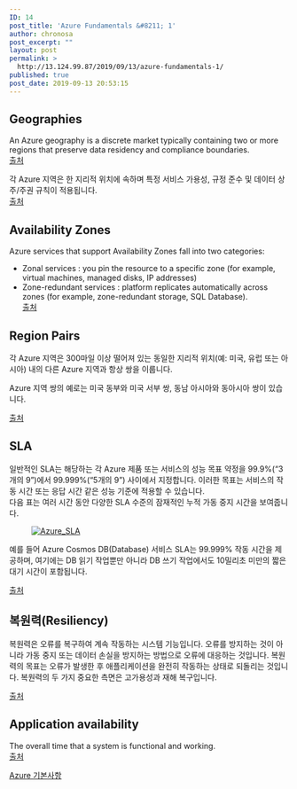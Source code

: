 ```yaml
---
ID: 14
post_title: 'Azure Fundamentals &#8211; 1'
author: chronosa
post_excerpt: ""
layout: post
permalink: >
  http://13.124.99.87/2019/09/13/azure-fundamentals-1/
published: true
post_date: 2019-09-13 20:53:15
---
```

<!-- wp:heading -->
<h2 id="Geographies">Geographies</h2>
<!-- /wp:heading -->

<!-- wp:paragraph -->
<p>An Azure geography is a discrete market typically containing two or more regions that preserve data residency and compliance boundaries.<br><a href="https://docs.microsoft.com/en-us/learn/modules/explore-azure-infrastructure/3-geographies" target="_blank" rel="noreferrer noopener">출처</a></p>
<!-- /wp:paragraph -->

<!-- wp:paragraph -->
<p>각 Azure 지역은 한 지리적 위치에 속하며 특정 서비스 가용성, 규정 준수 및 데이터 상주/주권 규칙이 적용됩니다.<br><a href="https://docs.microsoft.com/ko-kr/learn/modules/explore-azure-infrastructure/3-geographies" target="_blank" rel="noreferrer noopener">출처</a></p>
<!-- /wp:paragraph -->

<!-- wp:heading -->
<h2 id="Availability-Zones">Availability Zones</h2>
<!-- /wp:heading -->

<!-- wp:paragraph -->
<p>Azure services that support Availability Zones fall into two categories:</p>
<!-- /wp:paragraph -->

<!-- wp:list -->
<ul><li>Zonal services : you pin the resource to a specific zone (for example, virtual machines, managed disks, IP addresses)</li><li>Zone-redundant services : platform replicates automatically across zones (for example, zone-redundant storage, SQL Database).<br><a href="https://docs.microsoft.com/en-us/learn/modules/explore-azure-infrastructure/4-availability-zones" target="_blank" rel="noreferrer noopener">출처</a></li></ul>
<!-- /wp:list -->

<!-- wp:heading -->
<h2 id="Region-Pairs">Region Pairs</h2>
<!-- /wp:heading -->

<!-- wp:paragraph -->
<p>각 Azure 지역은 300마일 이상 떨어져 있는 동일한 지리적 위치(예: 미국, 유럽 또는 아시아) 내의 다른 Azure 지역과 항상 쌍을 이룹니다.</p>
<!-- /wp:paragraph -->

<!-- wp:paragraph -->
<p>Azure 지역 쌍의 예로는 미국 동부와 미국 서부 쌍, 동남 아시아와 동아시아 쌍이 있습니다.</p>
<!-- /wp:paragraph -->

<!-- wp:paragraph -->
<p><a href="https://docs.microsoft.com/ko-kr/learn/modules/explore-azure-infrastructure/5-region-pairs" target="_blank" rel="noreferrer noopener">출처</a></p>
<!-- /wp:paragraph -->

<!-- wp:heading -->
<h2 id="SLA">SLA</h2>
<!-- /wp:heading -->

<!-- wp:paragraph -->
<p>일반적인 SLA는 해당하는 각 Azure 제품 또는 서비스의 성능 목표 약정을 99.9%(“3개의 9”)에서 99.999%(“5개의 9”) 사이에서 지정합니다. 이러한 목표는 서비스의 작동 시간 또는 응답 시간 같은 성능 기준에 적용할 수 있습니다.<br>다음 표는 여러 시간 동안 다양한 SLA 수준의 잠재적인 누적 가동 중지 시간을 보여줍니다.</p>
<!-- /wp:paragraph -->

<!-- wp:image {"linkDestination":"custom"} -->
<figure class="wp-block-image"><a href="https://chronosa.github.io/images/azure_sla.GIF"><img src="https://chronosa.github.io/images/azure_sla.GIF" alt="Azure_SLA"/></a></figure>
<!-- /wp:image -->

<!-- wp:paragraph -->
<p>예를 들어 Azure Cosmos DB(Database) 서비스 SLA는 99.999% 작동 시간을 제공하며, 여기에는 DB 읽기 작업뿐만 아니라 DB 쓰기 작업에서도 10밀리초 미만의 짧은 대기 시간이 포함됩니다.</p>
<!-- /wp:paragraph -->

<!-- wp:paragraph -->
<p><a href="https://docs.microsoft.com/ko-kr/learn/modules/explore-azure-infrastructure/6-service-level-agreements" target="_blank" rel="noreferrer noopener">출처</a></p>
<!-- /wp:paragraph -->

<!-- wp:heading -->
<h2 id="복원력-Resiliency">복원력(Resiliency)</h2>
<!-- /wp:heading -->

<!-- wp:paragraph -->
<p>복원력은 오류를 복구하여 계속 작동하는 시스템 기능입니다. 오류를 방지하는 것이 아니라 가동 중지 또는 데이터 손실을 방지하는 방법으로 오류에 대응하는 것입니다. 복원력의 목표는 오류가 발생한 후 애플리케이션을 완전히 작동하는 상태로 되돌리는 것입니다. 복원력의 두 가지 중요한 측면은 고가용성과 재해 복구입니다.</p>
<!-- /wp:paragraph -->

<!-- wp:paragraph -->
<p><a href="https://docs.microsoft.com/ko-kr/learn/modules/explore-azure-infrastructure/8-improve-app-slas" target="_blank" rel="noreferrer noopener">출처</a></p>
<!-- /wp:paragraph -->

<!-- wp:heading -->
<h2 id="Application-availability">Application availability&nbsp;</h2>
<!-- /wp:heading -->

<!-- wp:paragraph -->
<p>The overall time that a system is functional and working.<br><a href="https://docs.microsoft.com/en-us/learn/modules/explore-azure-infrastructure/9-summary" target="_blank" rel="noreferrer noopener">출처</a></p>
<!-- /wp:paragraph -->

<!-- wp:paragraph -->
<p><a href="https://docs.microsoft.com/ko-kr/learn/paths/azure-fundamentals/" target="_blank" rel="noreferrer noopener">Azure 기본사항</a></p>
<!-- /wp:paragraph -->